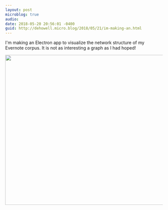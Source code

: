 ```yaml
---
layout: post
microblog: true
audio: 
date: 2018-05-20 20:56:01 -0400
guid: http://dehowell.micro.blog/2018/05/21/im-making-an.html
---
```

I'm making an Electron app to visualize the network structure of my Evernote corpus. It is not as interesting a graph as I had hoped!

<img src="http://dehowell.micro.blog/uploads/2018/5546dea8f0.jpg" width="600" height="480" />
